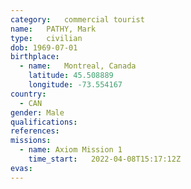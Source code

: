 ```yaml
---
category:	commercial tourist
name:	PATHY, Mark
type:	civilian
dob: 1969-07-01
birthplace:
  - name:	Montreal, Canada
    latitude: 45.508889
    longitude: -73.554167
country:
  - CAN
gender:	Male
qualifications:
references:
missions:
  - name: Axiom Mission 1
    time_start:   2022-04-08T15:17:12Z
evas:
---
```

